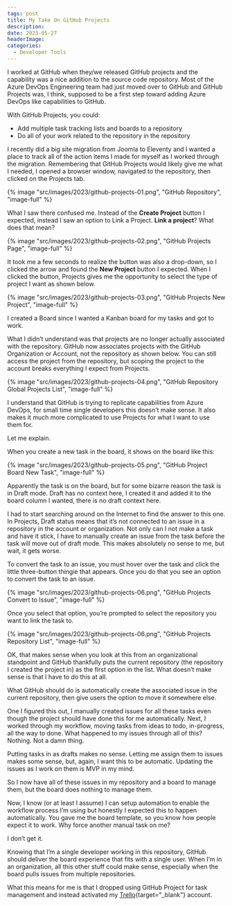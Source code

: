 ```yaml
---
tags: post
title: My Take On GitHub Projects
description: 
date: 2023-05-27
headerImage: 
categories:
  - Developer Tools
---
```


I worked at GitHub when they/we released GitHub projects and the capability was a nice addition to the source code repository. Most of the Azure DevOps Engineering team had just moved over to GitHub and GitHub Projects was, I think, supposed to be a first step toward adding Azure DevOps like capabilities to GitHub.

With GitHub Projects, you could:

* Add multiple task tracking lists and boards to a repository
* Do all of your work related to the repository in the repository

I recently did a big site migration from Joomla to Eleventy and I wanted a place to track all of the action items I made for myself as I worked through the migration. Remembering that GitHub Projects would likely give me what I needed, I opened a browser window, navigated to the repository, then clicked on the Projects tab. 

{% image "src/images/2023/github-projects-01.png", "GitHub Repository", "image-full" %}

What I saw there confused me. Instead of the **Create Project** button I expected, instead I saw an option to Link a Project. **Link a project**? What does that mean?  

{% image "src/images/2023/github-projects-02.png", "GitHub Projects Page", "image-full" %}

It took me a few seconds to realize the button was also a drop-down, so I clicked the arrow and found the **New Project** button I expected. When I clicked the button, Projects gives me the opportunity to select the type of project I want as shown below.

{% image "src/images/2023/github-projects-03.png", "GitHub Projects New Project", "image-full" %}

I created a Board since I wanted a Kanban board for my tasks and got to work.

What I didn’t understand was that projects are no longer actually associated with the repository. GitHub now associates projects with the GitHub Organization or Account, not the repository as shown below. You can still access the project from the repository, but scoping the project to the account breaks everything I expect from Projects.

{% image "src/images/2023/github-projects-04.png", "GitHub Repository Global Projects List", "image-full" %}

I understand that GitHub is trying to replicate capabilities from Azure DevOps, for small time single developers this doesn’t make sense. It also makes it much more complicated to use Projects for what I want to use them for. 

Let me explain.

When you create a new task in the board, it shows on the board like this:

{% image "src/images/2023/github-projects-05.png", "GitHub Project Board New Task", "image-full" %}

Apparently the task is on the board, but for some bizarre reason the task is in Draft mode. Draft has no context here, I created it and added it to the board column I wanted, there is no draft context here.

I had to start searching around on the Internet to find the answer to this one. In Projects, Draft status means that it’s not connected to an issue in a repository in the account or organization. Not only can I not make a task and have it stick, I have to manually create an issue from the task before the task will move out of draft mode. This makes absolutely no sense to me, but wait, it gets worse.

To convert the task to an issue, you must hover over the task and click the little three-button thingie that appears. Once you do that you see an option to convert the task to an issue.

{% image "src/images/2023/github-projects-06.png", "GitHub Projects Convert to Issue", "image-full" %}

Once you select that option, you’re prompted to select the repository you want to link the task to. 

{% image "src/images/2023/github-projects-06.png", "GitHub Projects Repository List", "image-full" %}

OK, that makes sense when you look at this from an organizational standpoint and GitHub thankfully puts the current repository (the repository I created the project in) as the first option in the list. What doesn’t make sense is that I have to do this at all.

What GitHub should do is automatically create the associated issue in the current repository, then give users the option to move it somewhere else.

One I figured this out, I manually created issues for all these tasks even though the project should have done this for me automatically. Next, I worked through my workflow, moving tasks from ideas to todo, in-progress, all the way to done. 
What happened to my issues through all of this? Nothing. Not a damn thing.

Putting tasks in as drafts makes no sense. Letting me assign them to issues makes some sense, but, again, I want this to be automatic. Updating the issues as I work on them is MVP in my mind. 

So I now have all of these issues in my repository and a board to manage them, but the board does nothing to manage them. 

Now, I know (or at least I assume) I can setup automation to enable the workflow process I’m using but honestly I expected this to happen automatically. You gave me the board template, so you know how people expect it to work. Why force another manual task on me?

I don’t get it. 

Knowing that I’m a single developer working in this repository, GitHub should deliver the board experience that fits with a single user. When I’m in an organization, all this other stuff could make sense, especially when the board pulls issues from multiple repositories. 

What this means for me is that I dropped using GitHub Project for task management and instead activated my [Trello](https://trello.com/){target="_blank"} account.

